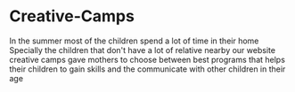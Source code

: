 # Creative-Camps

In the summer most of the children spend a lot of time in their home  Specially the children that don't have a lot of relative nearby 
our website  creative camps gave mothers to choose between best programs that helps their children to gain skills and the communicate with other children in their age 
